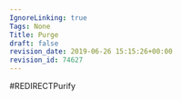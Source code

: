 ```yaml
---
IgnoreLinking: true
Tags: None
Title: Purge
draft: false
revision_date: 2019-06-26 15:15:26+00:00
revision_id: 74627
---
```


#REDIRECTPurify